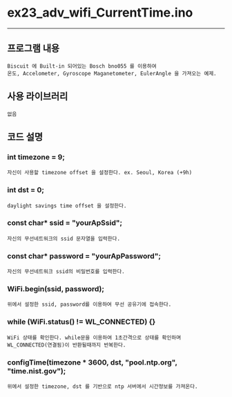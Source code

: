 # ex23\_adv\_wifi\_CurrentTime.ino
* * * 
## 프로그램 내용
    Biscuit 에 Built-in 되어있는 Bosch bno055 를 이용하여
    온도, Accelometer, Gyroscope Maganetometer, EulerAngle 을 가져오는 예제.

## 사용 라이브러리
    없음

## 코드 설명
### int timezone = 9;
    자신이 사용할 timezone offset 을 설정한다. ex. Seoul, Korea (+9h)
### int dst = 0;
    daylight savings time offset 을 설정한다. 
### const char* ssid = "yourApSsid";
    자신의 무선네트워크의 ssid 문자열을 입력한다.
### const char* password = "yourApPassword";
    자신의 무선네트워크 ssid의 비밀번호를 입력한다.
### WiFi.begin(ssid, password);
    위에서 설정한 ssid, password를 이용하여 무선 공유기에 접속한다.
### while (WiFi.status() != WL_CONNECTED) {}
    WiFi 상태를 확인한다. while문을 이용하여 1초간격으로 상태를 확인하며 WL_CONNECTED(연결됨)이 반환될때까지 반복한다.
### configTime(timezone * 3600, dst, "pool.ntp.org", "time.nist.gov");
    위에서 설정한 timezone, dst 를 기반으로 ntp 서버에서 시간정보를 가져온다.